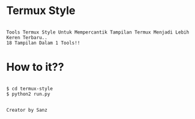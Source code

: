 # Termux Style

```

Tools Termux Style Untuk Mempercantik Tampilan Termux Menjadi Lebih Keren Terbaru..
18 Tampilan Dalam 1 Tools!!

```
# How to it??
```

$ cd termux-style
$ python2 run.py


Creator by Sanz

```
